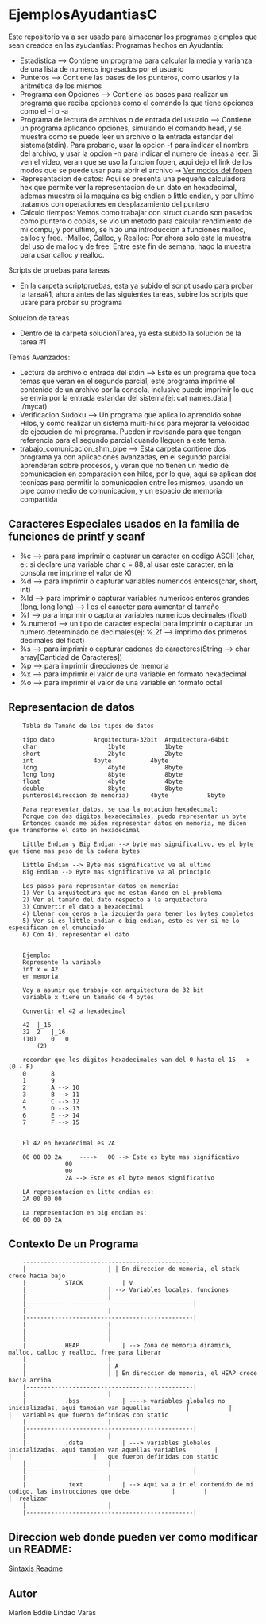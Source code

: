 # EjemplosAyudantiasC
Este repositorio va a ser usado para almacenar los programas ejemplos que sean creados en las ayudantías:
Programas hechos en Ayudantia:
- Estadistica --> Contiene un programa para calcular la media y varianza de una lista de numeros ingresados por el usuario
- Punteros --> Contiene las bases de los punteros, como usarlos y la aritmética de los mismos
- Programa con Opciones --> Contiene las bases para realizar un programa que reciba opciones como el comando ls que tiene opciones como el -l o -a
- Programa de lectura de archivos o de entrada del usuario --> Contiene un programa aplicando opciones, simulando el comando head, y se muestra como se puede leer un archivo o la entrada estandar del sistema(stdin). Para probarlo, usar la opcion -f para indicar el nombre del archivo, y usar la opcion -n para indicar el numero de lineas a leer. Si ven el video, veran que se uso la funcion fopen, aqui dejo el link de los modos que se puede usar para abrir el archivo -> [Ver modos del fopen](https://www.tutorialspoint.com/c_standard_library/c_function_fopen.htm)
- Representacion de datos: Aqui se presenta una pequeña calculadora hex que permite ver la representacion de un dato en hexadecimal, ademas muestra si la maquina es big endian o little endian, y por ultimo tratamos con operaciones en desplazamiento del puntero
- Calculo tiempos: Vemos como trabajar con struct cuando son pasados como puntero o copias, se vio un metodo para calcular rendimiento de mi compu, y por ultimo, se hizo una introduccion a funciones malloc, calloc y free.
-Malloc, Calloc, y Realloc: Por ahora solo esta la muestra del uso de malloc y de free. Entre este fin de semana, hago la muestra para usar calloc y realloc.

Scripts de pruebas para tareas
- En la carpeta scriptpruebas, esta ya subido el script usado para probar la tarea#1, ahora antes de las siguientes tareas, subire los scripts que usare para probar su programa

Solucion de tareas
- Dentro de la carpeta solucionTarea, ya esta subido la solucion de la tarea #1

Temas Avanzados:
- Lectura de archivo o entrada del stdin --> Este es un programa que toca temas que veran en el segundo parcial, este programa imprime el contenido de un archivo por la consola, inclusive puede imprimir lo que se envia por la entrada estandar del sistema(ej: cat names.data | ./mycat)
- Verificacion Sudoku --> Un programa que aplica lo aprendido sobre Hilos, y como realizar un sistema multi-hilos para mejorar la velocidad de ejecucion de mi programa. Pueden ir revisando para que tengan referencia para el segundo parcial cuando lleguen a este tema.
- trabajo_comunicacion_shm_pipe --> Esta carpeta contiene dos programa ya con aplicaciones avanzadas, en el segundo parcial aprenderan sobre procesos, y veran que no tienen un medio de comunicacion en comparacion con hilos, por lo que, aqui se aplican dos tecnicas para permitir la comunicacion entre los mismos, usando un pipe como medio de comunicacion, y un espacio de memoria compartida 

## Caracteres Especiales usados en la familia de funciones de printf y scanf
- %c --> para para imprimir o capturar un caracter en codigo ASCII (char, ej: si declare una variable char c = 88, al usar este caracter, en la consola me imprime el valor de X)
- %d --> para imprimir o capturar variables numericos enteros(char, short, int)
- %ld --> para imprimir o capturar variables numericos enteros grandes (long, long long) --> l es el caracter para aumentar el tamaño
- %f --> para imprimir o capturar variables numericos decimales (float)
- %.numerof --> un tipo de caracter especial para imprimir o capturar un numero determinado de decimales(ej: %.2f --> imprimo dos primeros decimales del float)
- %s --> para imprimir o capturar cadenas de caracteres(String --> char array[Cantidad de Caracteres])
- %p --> para imprimir direcciones de memoria
- %x --> para imprimir el valor de una variable en formato hexadecimal
- %o --> para imprimir el valor de una variable en formato octal

## Representacion de datos

		Tabla de Tamaño de los tipos de datos

		tipo dato			Arquitectura-32bit	Arquitectura-64bit
		char					1byte			1byte
		short					2byte			2byte
		int					4byte			4byte
		long					4byte			8byte
		long long				8byte			8byte
		float					4byte			4byte
		double					8byte			8byte
		punteros(direccion de memoria)		4byte			8byte	

		Para representar datos, se usa la notacion hexadecimal:
		Porque con dos digitos hexadecimales, puedo representar un byte
		Entonces cuando me piden representar datos en memoria, me dicen que transforme el dato en hexadecimal

		Little Endian y Big Endian --> byte mas significativo, es el byte que tiene mas peso de la cadena bytes

		Little Endian --> Byte mas significativo va al ultimo
		Big Endian --> Byte mas significativo va al principio

		Los pasos para representar datos en memoria:
		1) Ver la arquitectura que me estan dando en el problema
		2) Ver el tamaño del dato respecto a la arquitectura
		3) Convertir el dato a hexadecimal
		4) Llenar con ceros a la izquierda para tener los bytes completos
		5) Ver si es little endian o big endian, esto es ver si me lo especifican en el enunciado
		6) Con 4), representar el dato


		Ejemplo:
		Represente la variable 
		int x = 42 
		en memoria

		Voy a asumir que trabajo con arquitectura de 32 bit
		variable x tiene un tamaño de 4 bytes
		
		Convertir el 42 a hexadecimal
		
		42 	|_16
		32	2	|_16
		(10)	0	0	
			(2)

		recordar que los digitos hexadecimales van del 0 hasta el 15 --> (0 - F)
		0		8 
		1		9
		2		A --> 10
		3		B --> 11
		4		C --> 12
		5		D --> 13
		6		E --> 14
		7		F --> 15


		El 42 en hexadecimal es 2A
		
		00 00 00 2A 	----> 	00 --> Este es byte mas significativo
					00
					00
					2A --> Este es el byte menos significativo

		LA representacion en litte endian es:
		2A 00 00 00

		La representacion en big endian es:
		00 00 00 2A
		
## Contexto De un Programa
		
		-----------------------------------------------
		|						| | En direccion de memoria, el stack crece hacia bajo
		|			STACK			| V	
		|						| --> Variables locales, funciones
		|						|
		|-----------------------------------------------|
		|						|
		|-----------------------------------------------|
		|						|
		|						|
		|						|
		|			HEAP			| --> Zona de memoria dinamica, malloc, calloc y realloc, free para liberar
		|						|
		|						| A
		|						| | En direccion de memoria, el HEAP crece hacia arriba
		|-----------------------------------------------|
		|						|
		|			.bss			| ----> variables globales no inicializadas, aqui tambien van aquellas 			|			|						|	variables que fueron definidas con static
		|						|
		|-----------------------------------------------|
		|						|
		|			.data			| ---> variables globales inicializadas, aqui tambien van aquellas variables 		|			|						|	que fueron definidas con static	
		|						|
		|---------------------------------------------	|
		|						|
		|			.text			| --> Aqui va a ir el contenido de mi codigo, las instrucciones que debe 			|		 |						 |	realizar
		|						|
		|-----------------------------------------------|

## Direccion web donde pueden ver como modificar un README:
[Sintaxis Readme](https://docs.github.com/es/free-pro-team@latest/github/writing-on-github/basic-writing-and-formatting-syntax)

## Autor
Marlon Eddie Lindao Varas
